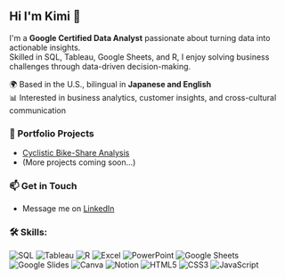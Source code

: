 ## Hi I'm Kimi 👋

I'm a **Google Certified Data Analyst** passionate about turning data into actionable insights.  
Skilled in SQL, Tableau, Google Sheets, and R, I enjoy solving business challenges through data-driven decision-making.  

🌍 Based in the U.S., bilingual in **Japanese and English**  
📊 Interested in business analytics, customer insights, and cross-cultural communication  

### 🔗 Portfolio Projects
- [Cyclistic Bike-Share Analysis](https://github.com/your-username/cyclistic-data-analysis)  
- (More projects coming soon...)

### 📫 Get in Touch
- Message me on [LinkedIn](https://www.linkedin.com/in/kimiko-hashimoto-king/)



### 🛠️ Skills:
![SQL](https://img.shields.io/badge/SQL-003B57?logo=sqlite&logoColor=white)
![Tableau](https://img.shields.io/badge/Tableau-E97627?logo=Tableau&logoColor=white)
![R](https://img.shields.io/badge/R-276DC3?logo=r&logoColor=white)
![Excel](https://img.shields.io/badge/Excel-217346?logo=microsoft-excel&logoColor=white)
![PowerPoint](https://img.shields.io/badge/PowerPoint-B7472A?logo=microsoft-powerpoint&logoColor=white)
![Google Sheets](https://img.shields.io/badge/Google%20Sheets-34A853?logo=google-sheets&logoColor=white)
![Google Slides](https://img.shields.io/badge/Google%20Slides-FBBC05?logo=google-slides&logoColor=white)
![Canva](https://img.shields.io/badge/Canva-00C4CC?logo=canva&logoColor=white)
![Notion](https://img.shields.io/badge/Notion-000000?logo=notion&logoColor=white)
![HTML5](https://img.shields.io/badge/HTML5-E34F26?logo=html5&logoColor=white)
![CSS3](https://img.shields.io/badge/CSS3-1572B6?logo=css3&logoColor=white)
![JavaScript](https://img.shields.io/badge/JavaScript-F7DF1E?logo=javascript&logoColor=black)








